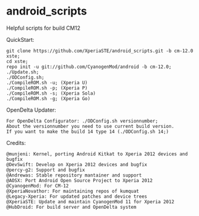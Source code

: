 android_scripts
===============

Helpful scripts for build CM12

QuickStart:

    git clone https://github.com/XperiaSTE/android_scripts.git -b cm-12.0 xste;
    cd xste;
    repo init -u git://github.com/CyanogenMod/android -b cm-12.0;
    ./Update.sh;
    ./ODConfig.sh;
    ./CompileROM.sh -u; (Xperia U)
    ./CompileROM.sh -p; (Xperia P)   
    ./CompileROM.sh -s; (Xperia Sola)
    ./CompileROM.sh -g; (Xperia Go) 

OpenDelta Updater:

	For OpenDelta Configurator: ./ODConfig.sh versionnumber; 
	About the versionnumber you need to use current build version.
	If you want to make the build 14 type 14 (./ODConfig.sh 14;) 

Credits:
    
    @munjeni: Kernel, porting Android Kitkat to Xperia 2012 devices and bugfix
    @DevSwift: Develop on Xperia 2012 devices and bugfix
    @percy-g2: Support and bugfix
    @Andrewas: Stable repository mantainer and support
    @AOSX: Port Android Open Source Project to Xperia 2012
    @CyanogenMod: For CM-12
    @XperiaNovathor: For maintaining repos of kumquat
    @Legacy-Xperia: For updated patches and device trees
    @XperiaSTE: Update and maintain CyanogenMod 11 for Xperia 2012
    @HubDroid: For build server and OpenDelta system
